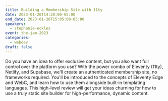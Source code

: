 ```yaml
---
title: Building a Membership Site with 11ty
date: 2023-01-26T14:20:00-05:00
end_date: 2023-01-26T15:05:00-05:00
speakers:
  - stephanie-eckles
event: the-jam-2023
categories:
  - webdev
draft: false
---
```


Do you have an idea to offer exclusive content, but you also want full control over the platform you use? With the power combo of Eleventy (11ty), Netlify, and Supabase, we'll create an authenticated membership site, no frameworks required. You'll be introduced to the concepts of Eleventy Edge and WebC, and learn how to use them alongside built-in templating languages. This high-level review will get your ideas churning for how to use a truly static site builder for high-performance, dynamic content.